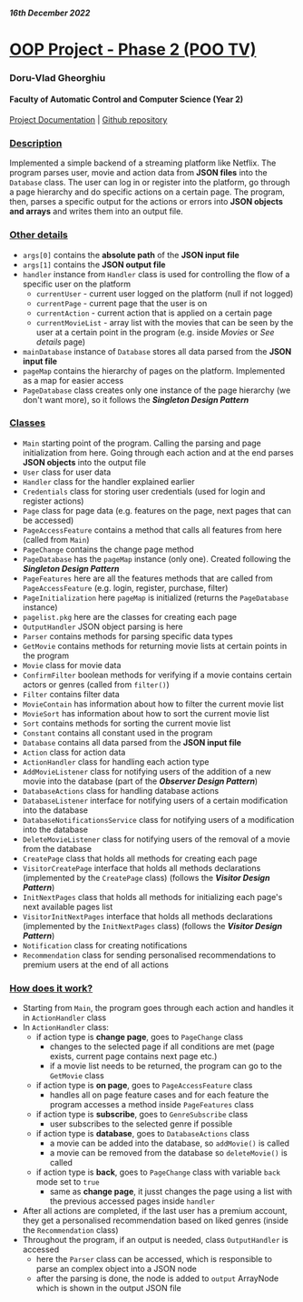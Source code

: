 ##### 16th December 2022
# <ins> OOP Project - Phase 2 (POO TV) </ins>
### Doru-Vlad Gheorghiu
#### Faculty of Automatic Control and Computer Science (Year 2)

[Project Documentation](https://ocw.cs.pub.ro/courses/poo-ca-cd/teme/proiect/etapa2)
 | [Github repository](https://github.com/vladgheorghi/poo-project-phase2)

### <ins> Description </ins>
Implemented a simple backend of a streaming platform like Netflix.
The program parses user, movie and action data from **JSON files** into the `Database` class.
The user can log in or register into the platform, go through a page hierarchy
and do specific actions on a certain page. The program, then, parses a specific
output for the actions or errors into **JSON objects and arrays** and writes them
into an output file.

### <ins> Other details </ins>
* `args[0]` contains the **absolute path** of the **JSON input file**
* `args[1]` contains the **JSON output file**
* `handler` instance from `Handler` class is used for controlling the flow of a
specific user on the platform
  * `currentUser` - current user logged on the platform (null if not logged)
  * `currentPage` - current page that the user is on
  * `currentAction` - current action that is applied on a certain page
  * `currentMovieList` - array list with the movies that can be seen by the user
at a certain point in the program (e.g. inside _Movies_ or _See details_ page)
* `mainDatabase` instance of `Database` stores all data parsed from the **JSON input file**
* `pageMap` contains the hierarchy of pages on the platform. Implemented as a map
for easier access
* `PageDatabase` class creates only one instance of the page hierarchy (we don't
want more), so it follows the **_Singleton Design Pattern_**

### <ins> Classes </ins>
* `Main` starting point of the program. Calling the parsing and page initialization
from here. Going through each action and at the end parses **JSON objects**
into the output file
* `User` class for user data
* `Handler` class for the handler explained earlier
* `Credentials` class for storing user credentials (used for login and
register actions)
* `Page` class for page data (e.g. features on the page, next pages that
can be accessed)
* `PageAccessFeature` contains a method that calls all features from here
  (called from `Main`)
* `PageChange` contains the change page method
* `PageDatabase` has the `pageMap` instance (only one). Created following
the **_Singleton Design Pattern_**
* `PageFeatures` here are all the features methods that are called from
`PageAccessFeature` (e.g. login, register, purchase, filter)
* `PageInitialization` here `pageMap` is initialized (returns the `PageDatabase`
instance)
* `pagelist.pkg` here are the classes for creating each page
* `OutputHandler` JSON object parsing is here
* `Parser` contains methods for parsing specific data types
* `GetMovie` contains methods for returning movie lists at certain points in the program
* `Movie` class for movie data
* `ConfirmFilter` boolean methods for verifying if a movie contains certain
actors or genres (called from `filter()`)
* `Filter` contains filter data
* `MovieContain` has information about how to filter the current movie list
* `MovieSort` has information about how to sort the current movie list
* `Sort` contains methods for sorting the current movie list
* `Constant` contains all constant used in the program
* `Database` contains all data parsed from the **JSON input file**
* `Action` class for action data
* `ActionHandler` class for handling each action type
* `AddMovieListener` class for notifying users of the addition of
a new movie into the database (part of the **_Observer Design Pattern_**)
* `DatabaseActions` class for handling database actions 
* `DatabaseListener` interface for notifying users of a certain modification into the database
* `DatabaseNotificationsService` class for notifying users of a modification into the database
* `DeleteMovieListener` class for notifying users of the removal of a movie from the database
* `CreatePage` class that holds all methods for creating each page
* `VisitorCreatePage` interface that holds all methods declarations (implemented by the `CreatePage` class)
(follows the **_Visitor Design Pattern_**)
* `InitNextPages` class that holds all methods for initializing each page's next available pages list
* `VisitorInitNextPages` interface that holds all methods declarations (implemented by the `InitNextPages` class)
(follows the **_Visitor Design Pattern_**)
* `Notification` class for creating notifications
* `Recommendation` class for sending personalised recommendations to premium users at the end of all actions

### <ins> How does it work? </ins>
* Starting from `Main`, the program goes through each action and handles it in `ActionHandler` class
* In `ActionHandler` class:
  * if action type is **change page**, goes to `PageChange` class 
    * changes to the selected page if all conditions are met (page exists, current page contains next page etc.)
    * if a movie list needs to be returned, the program can go to the `GetMovie` class
  * if action type is **on page**, goes to `PageAccessFeature` class
    * handles all on page feature cases and for each feature the program accesses a method inside `PageFeatures` class
  * if action type is **subscribe**, goes to `GenreSubscribe` class
    * user subscribes to the selected genre if possible
  * if action type is **database**, goes to `DatabaseActions` class
    * a movie can be added into the database, so `addMovie()` is called
    * a movie can be removed from the database so `deleteMovie()` is called
  * if action type is **back**, goes to `PageChange` class with variable `back` mode set to `true`
    * same as **change page**, it jusst changes the page using a list with the previous accessed pages inside `handler`
* After all actions are completed, if the last user has a premium account, they get a personalised recommendation based on liked
genres (inside the `Recommendation` class)
* Throughout the program, if an output is needed, class `OutputHandler` is accessed
  * here the `Parser` class can be accessed, which is responsible to parse an complex object into a JSON node
  * after the parsing is done, the node is added to `output` ArrayNode which is shown in the output JSON file
